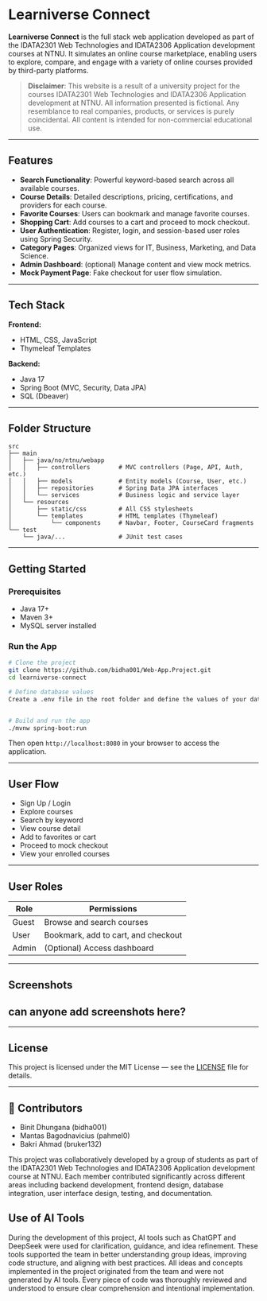 # Learniverse Connect

**Learniverse Connect** is the full stack web application developed as part of the IDATA2301 Web Technologies
and IDATA2306 Application development courses at NTNU. It simulates an online course marketplace, enabling users to 
explore, compare, and engage with a variety of online courses provided by third-party platforms.


>**Disclaimer**: This website is a result of a university project for the courses IDATA2301 Web Technologies and 
IDATA2306 Application development at NTNU. All information presented is fictional. Any resemblance to real companies, 
products, or services is purely coincidental. All content is intended for non-commercial educational use.

---

##  Features

-  **Search Functionality**: Powerful keyword-based search across all available courses.
-  **Course Details**: Detailed descriptions, pricing, certifications, and providers for each course.
-  **Favorite Courses**: Users can bookmark and manage favorite courses.
-  **Shopping Cart**: Add courses to a cart and proceed to mock checkout.
-  **User Authentication**: Register, login, and session-based user roles using Spring Security.
-  **Category Pages**: Organized views for IT, Business, Marketing, and Data Science.
-  **Admin Dashboard**: (optional) Manage content and view mock metrics.
-  **Mock Payment Page**: Fake checkout for user flow simulation.

---

##  Tech Stack

**Frontend:**
- HTML, CSS, JavaScript
- Thymeleaf Templates

**Backend:**
- Java 17
- Spring Boot (MVC, Security, Data JPA)
- SQL (Dbeaver)

---

##  Folder Structure

```
src
├── main
│   ├── java/no/ntnu/webapp
│   │   ├── controllers        # MVC controllers (Page, API, Auth, etc.)
│   │   ├── models             # Entity models (Course, User, etc.)
│   │   ├── repositories       # Spring Data JPA interfaces
│   │   └── services           # Business logic and service layer
│   └── resources
│       ├── static/css         # All CSS stylesheets
│       └── templates          # HTML templates (Thymeleaf)
│           └── components     # Navbar, Footer, CourseCard fragments
└── test
    └── java/...               # JUnit test cases
```
---

##  Getting Started

### Prerequisites
- Java 17+
- Maven 3+
- MySQL server installed

### Run the App

```bash
# Clone the project
git clone https://github.com/bidha001/Web-App.Project.git
cd learniverse-connect

# Define database values
Create a .env file in the root folder and define the values of your database


# Build and run the app
./mvnw spring-boot:run
```

Then open `http://localhost:8080` in your browser to access the application.

---

##  User Flow

- Sign Up / Login
- Explore courses
- Search by keyword
- View course detail
- Add to favorites or cart
- Proceed to mock checkout
- View your enrolled courses

---

##  User Roles

| Role     | Permissions                          |
|----------|--------------------------------------|
| Guest    | Browse and search courses            |
| User     | Bookmark, add to cart, and checkout  |
| Admin    | (Optional) Access dashboard          |

---

## Screenshots
## can anyone add screenshots here?

---


##  License

This project is licensed under the MIT License — see the [LICENSE](LICENSE) file for details.

---

## 👥 Contributors

- Binit Dhungana (bidha001)
- Mantas Bagodnavicius (pahmel0)
- Bakri Ahmad (bruker132)

This project was collaboratively developed by a group of students as part of the IDATA2301 Web Technologies
and IDATA2306 Application development course at NTNU. Each member contributed significantly across different areas 
including backend development,  frontend design, database integration, user interface design, testing, and documentation.

## Use of AI Tools
During the development of this project, AI tools such as ChatGPT and DeepSeek were used for clarification, guidance, and
idea refinement. These tools supported the team in better understanding group ideas, improving code structure, and 
aligning with best practices. All ideas and concepts implemented in the project originated from the team and were not 
generated by AI tools. Every piece of code was thoroughly reviewed and understood to ensure clear comprehension and 
intentional implementation.

